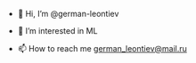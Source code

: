 - 👋 Hi, I’m @german-leontiev
- 👀 I’m interested in ML

- 📫 How to reach me german_leontiev@mail.ru

<!---
german-leontiev/german-leontiev is a ✨ special ✨ repository because its `README.md` (this file) appears on your GitHub profile.
You can click the Preview link to take a look at your changes.
--->
